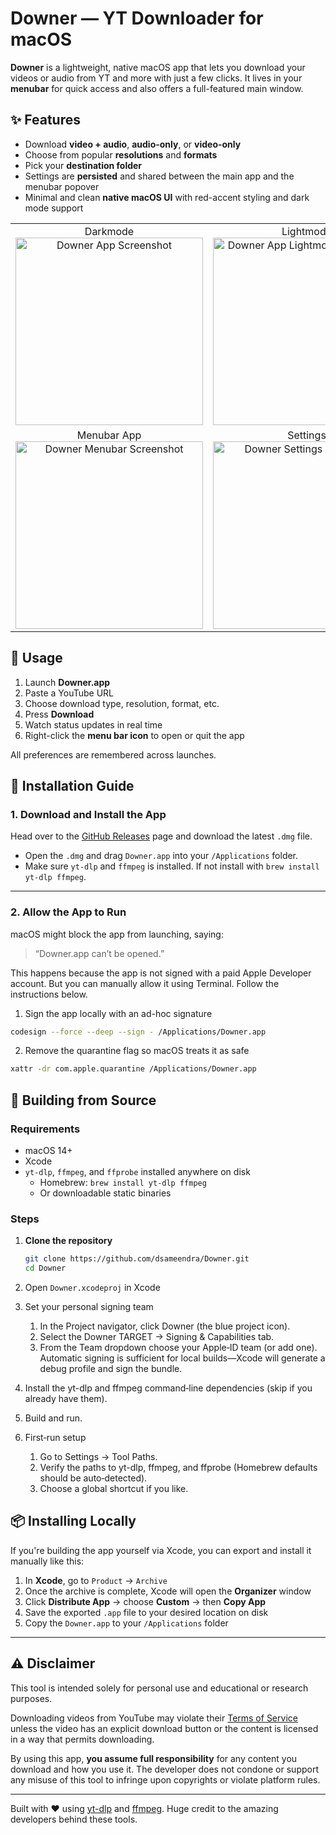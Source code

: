 # Downer — YT Downloader for macOS

**Downer** is a lightweight, native macOS app that lets you download your videos or audio from YT and more with just a few clicks. It lives in your **menubar** for quick access and also offers a full-featured main window.

## ✨ Features

- Download **video + audio**, **audio-only**, or **video-only**
- Choose from popular **resolutions** and **formats**
- Pick your **destination folder**
- Settings are **persisted** and shared between the main app and the menubar popover
- Minimal and clean **native macOS UI** with red-accent styling and dark mode support

<table align="center" style="border: none; border-collapse: collapse;">
<!--   <thead>
    <tr>
      <th align="center" style="padding: 8px; border: none;">App</th>
      <th align="center" style="padding: 8px; border: none;">Menubar Popover</th>
    </tr>
  </thead> -->
  <tbody>
    <tr>
	<td align="center" valign="top" style="border: none;">
		Darkmode
		<br>
		<img src="https://imgur.com/HJsr9dk.png" alt="Downer App Screenshot" width="300"/>
	</td>
	<td align="center" valign="top" style="border: none;">
		Lightmode
		<br>
        	<img src="https://imgur.com/13WYeoy.png" alt="Downer App Lightmode Screenshot" width="300"/>
     	</td>
   </tr>
   <tr>
       	<td align="center" valign="top" style="border: none;">
		Menubar App
		<br>
        	<img src="https://imgur.com/DqHR9HI.png" alt="Downer Menubar Screenshot" width="300"/>
      	</td>
      	<td align="center" valign="top" style="border: none;">
		Settings
		<br>
        	<img src="https://imgur.com/NTuM6in.png" alt="Downer Settings Screenshot" width="300"/>
      </td>
   </tr>
  </tbody>
</table>

## 🚀 Usage

1. Launch **Downer.app**  
2. Paste a YouTube URL  
3. Choose download type, resolution, format, etc.  
4. Press **Download**  
5. Watch status updates in real time  
6. Right-click the **menu bar icon** to open or quit the app

All preferences are remembered across launches.

## 💽 Installation Guide

### 1. Download and Install the App

Head over to the [GitHub Releases](https://github.com/dsameendra/Downer/releases) page and download the latest `.dmg` file.

- Open the `.dmg` and drag `Downer.app` into your `/Applications` folder.
- Make sure `yt-dlp` and `ffmpeg` is installed. If not install with `brew install yt-dlp ffmpeg`. 

---

### 2. Allow the App to Run

macOS might block the app from launching, saying:

> “Downer.app can’t be opened.”

This happens because the app is not signed with a paid Apple Developer account. But you can manually allow it using Terminal. Follow the instructions below.

1. Sign the app locally with an ad-hoc signature
```bash
codesign --force --deep --sign - /Applications/Downer.app
```

2. Remove the quarantine flag so macOS treats it as safe
```bash
xattr -dr com.apple.quarantine /Applications/Downer.app
```

## 🔧 Building from Source

### Requirements

- macOS 14+
- Xcode
- `yt-dlp`, `ffmpeg`, and `ffprobe` installed anywhere on disk  
  - Homebrew: `brew install yt-dlp ffmpeg`  
  - Or downloadable static binaries

### Steps

1. **Clone the repository**

   ```bash
   git clone https://github.com/dsameendra/Downer.git
   cd Downer
   ``` 
2. Open `Downer.xcodeproj` in Xcode
3. Set your personal signing team
	1.	In the Project navigator, click Downer (the blue project icon).
	2.	Select the Downer TARGET → Signing & Capabilities tab.
	3.	From the Team dropdown choose your Apple‑ID team (or add one).
Automatic signing is sufficient for local builds—Xcode will generate a
debug profile and sign the bundle.
4. Install the yt-dlp and ffmpeg command‑line dependencies (skip if you already have them).
5. Build and run.
7. First‑run setup
	1.	Go to Settings → Tool Paths.
	2.  Verify the paths to yt-dlp, ffmpeg, and ffprobe (Homebrew defaults should be auto‑detected).
	3.  Choose a global shortcut if you like.

## 📦 Installing Locally
If you're building the app yourself via Xcode, you can export and install it manually like this:
1. In **Xcode**, go to `Product` → `Archive`
2. Once the archive is complete, Xcode will open the **Organizer** window
3. Click **Distribute App** → choose **Custom** → then **Copy App**
4. Save the exported `.app` file to your desired location on disk
5. Copy the `Downer.app` to your `/Applications` folder

---

## ⚠️ Disclaimer

This tool is intended solely for personal use and educational or research purposes.

Downloading videos from YouTube may violate their [Terms of Service](https://www.youtube.com/t/terms) unless the video has an explicit download button or the content is licensed in a way that permits downloading.

By using this app, **you assume full responsibility** for any content you download and how you use it. The developer does not condone or support any misuse of this tool to infringe upon copyrights or violate platform rules.

---

Built with ❤️ using [yt-dlp](https://github.com/yt-dlp/yt-dlp) and [ffmpeg](https://www.ffmpeg.org). Huge credit to the amazing developers behind these tools.
